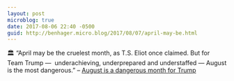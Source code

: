 ```yaml
---
layout: post
microblog: true
date: 2017-08-06 22:40 -0500
guid: http://benhager.micro.blog/2017/08/07/april-may-be.html
---
```

🏛 “April may be the cruelest month, as T.S. Eliot once claimed. But for Team Trump —  underachieving, underprepared and understaffed — August is the most dangerous.” – [August is a dangerous month for Trump](https://www.washingtonpost.com/amphtml/opinions/august-is-a-dangerous-month-for-trump/2017/08/06/f64baa56-7879-11e7-9eac-d56bd5568db8_story.html)
